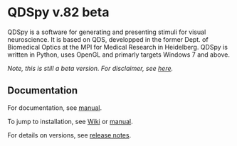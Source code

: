 # QDSpy v.82 beta

QDSpy is a software for generating and presenting stimuli for visual neuroscience. It is based on QDS, developped in the former Dept. of Biomedical Optics at the MPI for Medical Research in Heidelberg. QDSpy is written in Python, uses OpenGL and primarly targets Windows 7 and above.

*Note, this is still a beta version.*
*For disclaimer, see [here](http://qdspy.eulerlab.de/disclaimer.html#disclaimer-of-warranty).*

## Documentation

For documentation, see [manual](http://qdspy.eulerlab.de).  

To jump to installation, see [Wiki](https://github.com/eulerlab/QDSpy/wiki/Installation-under-Windows) or [manual](http://qdspy.eulerlab.de/installation.html#installation).

For details on versions, see [release notes](https://github.com/eulerlab/QDSpy/wiki/Release-notes).
